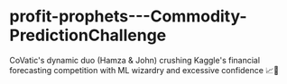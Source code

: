 # profit-prophets---Commodity-PredictionChallenge
CoVatic's dynamic duo (Hamza &amp; John) crushing Kaggle's financial forecasting competition with ML wizardry and excessive confidence 📈🚀

